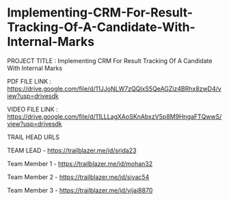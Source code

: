 # Implementing-CRM-For-Result-Tracking-Of-A-Candidate-With-Internal-Marks

PROJECT TITLE : Implementing CRM For Result Tracking Of A Candidate With Internal Marks

PDF FILE LINK : https://drive.google.com/file/d/11JJoNLW7zQQlxS5QeAGZiz4BRhx8zwD4/view?usp=drivesdk

VIDEO FILE LINK : https://drive.google.com/file/d/11LLLagXAoSKnAbxzV5p8M9HngaFTQwwS/view?usp=drivesdk

TRAIL HEAD URLS

TEAM LEAD      -  https://trailblazer.me/id/srida23

Team Member 1  -  https://trailblazer.me/id/mohan32

Team Member 2  -  https://trailblazer.me/id/sivac54

Team Member 3  -  https://trailblazer.me/id/vijai8870
